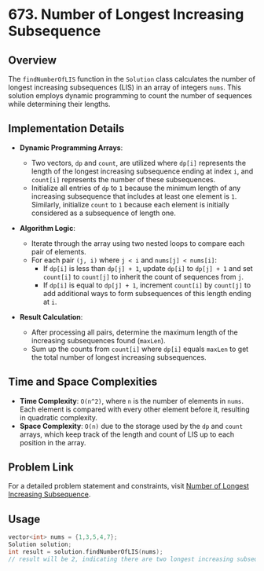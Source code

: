 # 673. Number of Longest Increasing Subsequence

## Overview
The `findNumberOfLIS` function in the `Solution` class calculates the number of longest increasing subsequences (LIS) in an array of integers `nums`. This solution employs dynamic programming to count the number of sequences while determining their lengths.

## Implementation Details
- **Dynamic Programming Arrays**:
  - Two vectors, `dp` and `count`, are utilized where `dp[i]` represents the length of the longest increasing subsequence ending at index `i`, and `count[i]` represents the number of these subsequences.
  - Initialize all entries of `dp` to `1` because the minimum length of any increasing subsequence that includes at least one element is `1`. Similarly, initialize `count` to `1` because each element is initially considered as a subsequence of length one.

- **Algorithm Logic**:
  - Iterate through the array using two nested loops to compare each pair of elements.
  - For each pair `(j, i)` where `j < i` and `nums[j] < nums[i]`:
    - If `dp[i]` is less than `dp[j] + 1`, update `dp[i]` to `dp[j] + 1` and set `count[i]` to `count[j]` to inherit the count of sequences from `j`.
    - If `dp[i]` is equal to `dp[j] + 1`, increment `count[i]` by `count[j]` to add additional ways to form subsequences of this length ending at `i`.

- **Result Calculation**:
  - After processing all pairs, determine the maximum length of the increasing subsequences found (`maxLen`).
  - Sum up the counts from `count[i]` where `dp[i]` equals `maxLen` to get the total number of longest increasing subsequences.

## Time and Space Complexities
- **Time Complexity**: `O(n^2)`, where `n` is the number of elements in `nums`. Each element is compared with every other element before it, resulting in quadratic complexity.
- **Space Complexity**: `O(n)` due to the storage used by the `dp` and `count` arrays, which keep track of the length and count of LIS up to each position in the array.

## Problem Link
For a detailed problem statement and constraints, visit [Number of Longest Increasing Subsequence](https://leetcode.com/problems/number-of-longest-increasing-subsequence/).

## Usage
```cpp
vector<int> nums = {1,3,5,4,7};
Solution solution;
int result = solution.findNumberOfLIS(nums);
// result will be 2, indicating there are two longest increasing subsequences of length 4.
